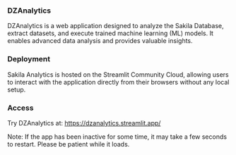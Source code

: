 ### DZAnalytics
DZAnalytics is a web application designed to analyze the Sakila Database, extract datasets, and execute trained machine learning (ML) models. It enables advanced data analysis and provides valuable insights.

### Deployment
Sakila Analytics is hosted on the Streamlit Community Cloud, allowing users to interact with the application directly from their browsers without any local setup.

### Access
Try DZAnalytics at: https://dzanalytics.streamlit.app/

Note: If the app has been inactive for some time, it may take a few seconds to restart. Please be patient while it loads.
